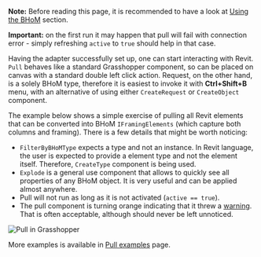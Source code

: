 **Note:** Before reading this page, it is recommended to have a look at [Using the BHoM](https://github.com/BHoM/documentation/wiki/Using-the-BHoM) section.

**Important:** on the first run it may happen that pull will fail with connection error - simply refreshing `active` to `true` should help in that case.

Having the adapter successfully set up, one can start interacting with Revit. `Pull` behaves like a standard Grasshopper component, so can be placed on canvas with a standard double left click action. Request, on the other hand, is a solely BHoM type, therefore it is easiest to invoke it with **Ctrl+Shift+B** menu, with an alternative of using either `CreateRequest` or `CreateObject` component.

The example below shows a simple exercise of pulling all Revit elements that can be converted into BHoM `IFramingElements` (which capture both columns and framing). There is a few details that might be worth noticing:
- `FilterByBHoMType` expects a type and not an instance. In Revit language, the user is expected to provide a element type and not the element itself. Therefore, `CreateType` component is being used.
- `Explode` is a general use component that allows to quickly see all properties of any BHoM object. It is very useful and can be applied almost anywhere.
- Pull will not run as long as it is not activated (`active == true`).
- The pull component is turning orange indicating that it threw a [warning](Revit-BHoM-conversion#warning-and-error-messages). That is often acceptable, although should never be left unnoticed.

![Pull in Grasshopper](https://user-images.githubusercontent.com/26874773/78929093-1000cd00-7aa2-11ea-85c9-fc864cfa9832.gif)

More examples is available in [Pull examples](Pull-examples) page.